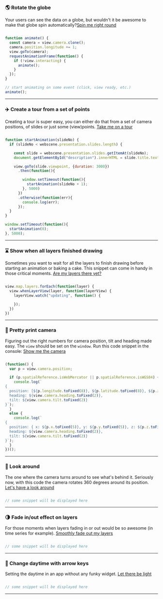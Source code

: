 ### 🌎 Rotate the globe

Your users can see the data on a globe, but wouldn't it be awesome to make that globe spin automatically?[Spin me right round](./examples/rotate-the-globe.html)

```js

function animate() {
  const camera = view.camera.clone();
  camera.position.longitude += 1;
  view.goTo(camera);
  requestAnimationFrame(function() {
    if (!view.interacting) {
      animate();
    }
  });
}

// start animating on some event (click, view ready, etc.)
animate();

```

----

### ✈️ Create a tour from a set of points

Creating a tour is super easy, you can either do that from a set of camera positions, of slides or just some (view)points. [Take me on a tour](./examples/create-a-tour.html)

```js

function startAnimation(slideNo) {
  if (slideNo < webscene.presentation.slides.length) {

    const slide = webscene.presentation.slides.getItemAt(slideNo);
    document.getElementById("description").innerHTML = slide.title.text;

    view.goTo(slide.viewpoint, {duration: 3000})
      .then(function(){

        window.setTimeout(function(){
          startAnimation(slideNo + 1);
        }, 5000)
      })
      .otherwise(function(err){
        console.log(err);
      });
  }
}

window.setTimeout(function(){
  startAnimation(0);
}, 5000);
```

---

### ⌛ Show when all layers finished drawing

Sometimes you want to wait for all the layers to finish drawing before starting an animation or baking a cake. This snippet can come in handy in those critical moments. [Are my layers there yet?](./hello.html)

```js

view.map.layers.forEach(function(layer) {
  view.whenLayerView(layer, function(layerView) {
    layerView.watch("updating", function() {

    });
  })
})
```

---

### 🎥 Pretty print camera

Figuring out the right numbers for camera position, tilt and heading made easy. The `view` should be set on the `window`. Run this code snippet in the console: [Show me the camera](./hello.html)

```js

(function() {
  var p = view.camera.position;

  if (p.spatialReference.isWebMercator || p.spatialReference.isWGS84) {
    console.log(`
{
  position: [${p.longitude.toFixed(8)}, ${p.latitude.toFixed(8)}, ${p.z.toFixed(5)}],
  heading: ${view.camera.heading.toFixed(2)},
  tilt: ${view.camera.tilt.toFixed(2)}
}`);
  }
  else {
    console.log(`
{
  position: { x: ${p.x.toFixed(5)}, y: ${p.y.toFixed(5)}, z: ${p.z.toFixed(3)}, spatialReference: ${p.spatialReference.wkid} },
  heading: ${view.camera.heading.toFixed(2)},
  tilt: ${view.camera.tilt.toFixed(2)}
}`);
  }
})();
```

---

### 👀 Look around

The one where the camera turns around to see what's behind it. Seriously now, with this code the camera rotates 360 degrees around its position. [Let's have a look around](./hello.html)

```js

// some snippet will be displayed here
```

---

### 🌗 Fade in/out effect on layers

For those moments when layers fading in or out would be so awesome (in time series for example). [Smoothly fade out my layers](./hello.html)

```js

// some snippet will be displayed here
```

---


### 📅 Change daytime with arrow keys

Setting the daytime in an app without any funky widget. [Let there be light](./hello.html)

```js

// some snippet will be displayed here
```

---
